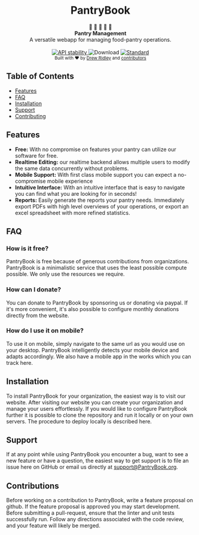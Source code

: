 <h1 align="center">PantryBook</h1>

<div align="center">
  🍲 🍲 🍲  🥄  🥄 
</div>
<div align="center">
  <strong>Pantry Management</strong>
</div>
<div align="center">
  A versatile webapp for managing food-pantry operations.
</div>

<br />

<div align="center">
  <!-- Stability -->
  <a href="https://nodejs.org/api/documentation.html#documentation_stability_index">
    <img src="https://img.shields.io/badge/stability-experimental-orange.svg?style=flat-square"
      alt="API stability" />
  </a>
  <!-- Build Status -->
  <!-- Test Coverage -->
  <!-- Downloads -->
    <img src="https://img.shields.io/github/downloads/drewdapilot/pantrybook/total"
      alt="Download" />
  <!-- Standard -->
  <a href="https://standardjs.com">
    <img src="https://img.shields.io/badge/code%20style-standard-brightgreen.svg?style=flat-square"
      alt="Standard" />
  </a>
</div>

<div align="center">
  <sub>Built with ❤︎ by
  <a href="https://github.com/DrewDaPilot">Drew Ridley</a> and
  <a href="https://github.com/drewdapilot/pantrybook/graphs/contributors">
    contributors
  </a>
</sub>
</div>

## Table of Contents

- [Features](#features)
- [FAQ](#faq)
- [Installation](#installation)
- [Support](#support)
- [Contributing](#contributions)

## Features

- **Free:** With no compromise on features your pantry can utilize our software for free.
- **Realtime Editing:** our realtime backend allows multiple users to modify the same data concurrently without problems.
- **Mobile Support:** With first class mobile support you can expect a no-compromise mobile experience
- **Intuitive Interface:** With an intuitive interface that is easy to navigate you can find what you are looking for in seconds!
- **Reports:** Easily generate the reports your pantry needs. Immediately export PDFs with high level
  overviews of your operations, or export an excel spreadsheet with more refined statistics.

## FAQ

### How is it free?

PantryBook is free because of generous contributions from organizations.
PantryBook is a minimalistic service
that uses the least possible compute possible.
We only use the resources we require.

### How can I donate?

You can donate to PantryBook by sponsoring us or donating via paypal.
If it's more convenient, it's also possible to configure monthly donations directly
from the website.

### How do I use it on mobile?

To use it on mobile, simply navigate to the same url as you would use on your desktop.
PantryBook intelligently detects your mobile device and adapts accordingly.
We also have a mobile app in the works which you can track here.

## Installation

To install PantryBook for your organization, the easiest way is to visit our website.
After visiting our website you can create your organization and manage your users effortlessly.
If you would like to configure PantryBook further it is possible to clone the repository
and run it locally or on your own servers. The procedure to deploy locally is described here.

## Support

If at any point while using PantryBook you encounter a bug, want to see a new feature
or have a question, the easiest way to get support is to file an issue here on GitHub
or email us directly at support@PantryBook.org.

## Contributions

Before working on a contribution to PantryBook, write a feature proposal on github. If the feature
proposal is approved you may start development. Before submitting a pull-request, ensure that
the linter and unit tests successfully run. Follow any directions associated with the code
review, and your feature will likely be merged.
